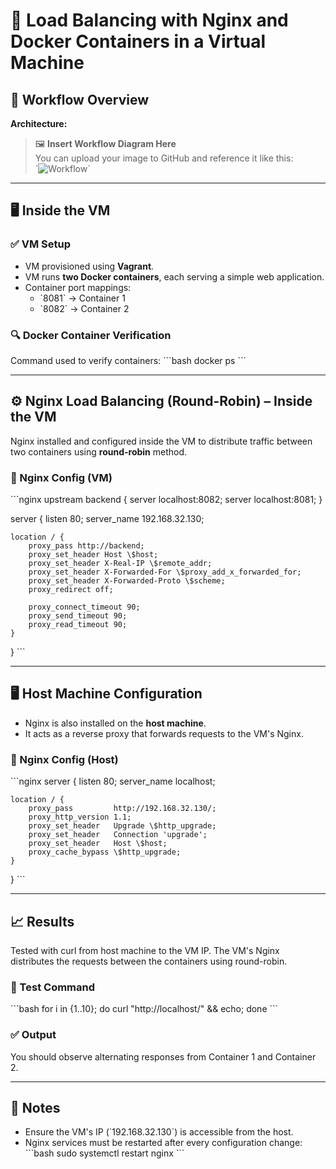 # 🔄 Load Balancing with Nginx and Docker Containers in a Virtual Machine

## 📌 Workflow Overview

**Architecture:**



> 🖼️ **Insert Workflow Diagram Here**  
> You can upload your image to GitHub and reference it like this:  
> \`![Workflow](https://github.com/ananta-kandel/Load-Balancing-with-Nginx-and-Docker-Containers-in-VM-/blob/main/WorkFlow1.png)\`

---

## 🖥️ Inside the VM

### ✅ VM Setup
- VM provisioned using **Vagrant**.
- VM runs **two Docker containers**, each serving a simple web application.
- Container port mappings:
  - \`8081\` → Container 1
  - \`8082\` → Container 2

### 🔍 Docker Container Verification

Command used to verify containers:
\`\`\`bash
docker ps
\`\`\`



---

## ⚙️ Nginx Load Balancing (Round-Robin) – Inside the VM

Nginx installed and configured inside the VM to distribute traffic between two containers using **round-robin** method.

### 🔧 Nginx Config (VM)
\`\`\`nginx
upstream backend {
    server localhost:8082;
    server localhost:8081;
}

server {
    listen 80;
    server_name 192.168.32.130;

    location / {
        proxy_pass http://backend;
        proxy_set_header Host \$host;
        proxy_set_header X-Real-IP \$remote_addr;
        proxy_set_header X-Forwarded-For \$proxy_add_x_forwarded_for;
        proxy_set_header X-Forwarded-Proto \$scheme;
        proxy_redirect off;

        proxy_connect_timeout 90;
        proxy_send_timeout 90;
        proxy_read_timeout 90;
    }
}
\`\`\`

---

## 🖥️ Host Machine Configuration

- Nginx is also installed on the **host machine**.
- It acts as a reverse proxy that forwards requests to the VM's Nginx.

### 🔧 Nginx Config (Host)
\`\`\`nginx
server {
    listen       80;
    server_name  localhost;

    location / {
        proxy_pass         http://192.168.32.130/;
        proxy_http_version 1.1;
        proxy_set_header   Upgrade \$http_upgrade;
        proxy_set_header   Connection 'upgrade';
        proxy_set_header   Host \$host;
        proxy_cache_bypass \$http_upgrade;
    }
}
\`\`\`

---

## 📈 Results

Tested with curl from host machine to the VM IP. The VM's Nginx distributes the requests between the containers using round-robin.

### 🔁 Test Command
\`\`\`bash
for i in {1..10}; do curl "http://localhost/" && echo; done
\`\`\`

### ✅ Output
You should observe alternating responses from Container 1 and Container 2.



---

## 📎 Notes

- Ensure the VM's IP (\`192.168.32.130\`) is accessible from the host.
- Nginx services must be restarted after every configuration change:
\`\`\`bash
sudo systemctl restart nginx
\`\`\`
